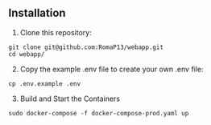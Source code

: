## Installation

1. Clone this repository:
```
git clone git@github.com:RomaP13/webapp.git
cd webapp/
```

2. Copy the example .env file to create your own .env file:
```
cp .env.example .env
```

3. Build and Start the Containers
```
sudo docker-compose -f docker-compose-prod.yaml up
```
